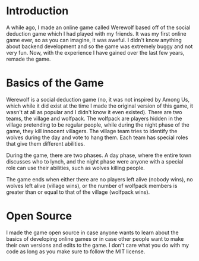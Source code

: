 # Introduction
A while ago, I made an online game called Werewolf based off of the social deduction game which I had played with my friends. It was my first online game ever, so as you can imagine, it was aweful. I didn't know anything about backend development and so the game was extremely buggy and not very fun. Now, with the experience I have gained over the last few years, remade the game.

# Basics of the Game
Werewolf is a social deduction game (no, it was not inspired by Among Us, which while it did exist at the time I made the original version of this game, it wasn't at all as popular and I didn't know it even existed). There are two teams, the village and wolfpack. The wolfpack are players hidden in the village pretending to be regular people, while during the night phase of the game, they kill innocent villagers. The village team tries to identify the wolves during the day and vote to hang them. Each team has special roles that give them different abilities.

During the game, there are two phases. A day phase, where the entire town discusses who to lynch, and the night phase were anyone with a special role can use their abilities, such as wolves killing people.

The game ends when either there are no players left alive (nobody wins), no wolves left alive (village wins), or the number of wolfpack members is greater than or equal to that of the village (wolfpack wins).

# Open Source
I made the game open source in case anyone wants to learn about the basics of developing online games or in case other people want to make their own versions and edits to the game. I don't care what you do with my code as long as you make sure to follow the MIT license.
